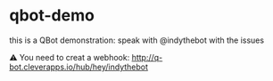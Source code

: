 # qbot-demo
this is a QBot demonstration: speak with @indythebot with the issues

:warning: You need to creat a webhook: http://q-bot.cleverapps.io/hub/hey/indythebot
